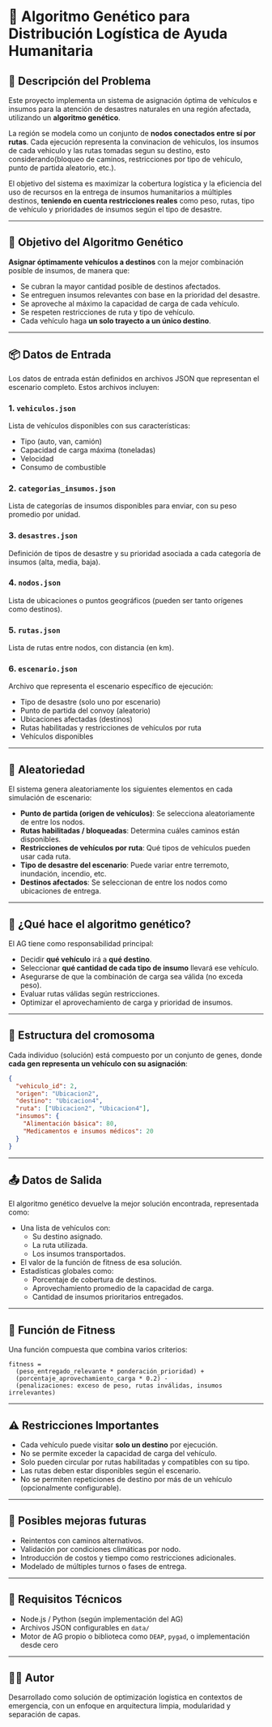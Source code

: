
# 🧠 Algoritmo Genético para Distribución Logística de Ayuda Humanitaria

## 📝 Descripción del Problema

Este proyecto implementa un sistema de asignación óptima de vehículos e insumos para la atención de desastres naturales en una región afectada, utilizando un **algoritmo genético**.

La región se modela como un conjunto de **nodos conectados entre sí por rutas**. Cada ejecución representa la convinacion de vehiculos, los insumos de cada vehiculo y las rutas tomadas segun su destino, esto considerando(bloqueo de caminos, restricciones por tipo de vehículo, punto de partida aleatorio, etc.).

El objetivo del sistema es maximizar la cobertura logística y la eficiencia del uso de recursos en la entrega de insumos humanitarios a múltiples destinos, **teniendo en cuenta restricciones reales** como peso, rutas, tipo de vehículo y prioridades de insumos según el tipo de desastre.

---

## 🎯 Objetivo del Algoritmo Genético

**Asignar óptimamente vehículos a destinos** con la mejor combinación posible de insumos, de manera que:

- Se cubran la mayor cantidad posible de destinos afectados.
- Se entreguen insumos relevantes con base en la prioridad del desastre.
- Se aproveche al máximo la capacidad de carga de cada vehículo.
- Se respeten restricciones de ruta y tipo de vehículo.
- Cada vehículo haga **un solo trayecto a un único destino**.

---

## 📦 Datos de Entrada

Los datos de entrada están definidos en archivos JSON que representan el escenario completo. Estos archivos incluyen:

### 1. `vehiculos.json`
Lista de vehículos disponibles con sus características:
- Tipo (auto, van, camión)
- Capacidad de carga máxima (toneladas)
- Velocidad
- Consumo de combustible

### 2. `categorias_insumos.json`
Lista de categorías de insumos disponibles para enviar, con su peso promedio por unidad.

### 3. `desastres.json`
Definición de tipos de desastre y su prioridad asociada a cada categoría de insumos (alta, media, baja).

### 4. `nodos.json`
Lista de ubicaciones o puntos geográficos (pueden ser tanto orígenes como destinos).

### 5. `rutas.json`
Lista de rutas entre nodos, con distancia (en km).

### 6. `escenario.json`
Archivo que representa el escenario específico de ejecución:
- Tipo de desastre (solo uno por escenario)
- Punto de partida del convoy (aleatorio)
- Ubicaciones afectadas (destinos)
- Rutas habilitadas y restricciones de vehículos por ruta
- Vehículos disponibles

---

## 🔄 Aleatoriedad

El sistema genera aleatoriamente los siguientes elementos en cada simulación de escenario:

- **Punto de partida (origen de vehículos)**: Se selecciona aleatoriamente de entre los nodos.
- **Rutas habilitadas / bloqueadas**: Determina cuáles caminos están disponibles.
- **Restricciones de vehículos por ruta**: Qué tipos de vehículos pueden usar cada ruta.
- **Tipo de desastre del escenario**: Puede variar entre terremoto, inundación, incendio, etc.
- **Destinos afectados**: Se seleccionan de entre los nodos como ubicaciones de entrega.

---

## 🧬 ¿Qué hace el algoritmo genético?

El AG tiene como responsabilidad principal:

- Decidir **qué vehículo** irá a **qué destino**.
- Seleccionar **qué cantidad de cada tipo de insumo** llevará ese vehículo.
- Asegurarse de que la combinación de carga sea válida (no exceda peso).
- Evaluar rutas válidas según restricciones.
- Optimizar el aprovechamiento de carga y prioridad de insumos.

---

## 🧬 Estructura del cromosoma

Cada individuo (solución) está compuesto por un conjunto de genes, donde **cada gen representa un vehículo con su asignación**:

```json
{
  "vehiculo_id": 2,
  "origen": "Ubicacion2",
  "destino": "Ubicacion4",
  "ruta": ["Ubicacion2", "Ubicacion4"],
  "insumos": {
    "Alimentación básica": 80,
    "Medicamentos e insumos médicos": 20
  }
}
```

---

## 📤 Datos de Salida

El algoritmo genético devuelve la mejor solución encontrada, representada como:

- Una lista de vehículos con:
  - Su destino asignado.
  - La ruta utilizada.
  - Los insumos transportados.
- El valor de la función de fitness de esa solución.
- Estadísticas globales como:
  - Porcentaje de cobertura de destinos.
  - Aprovechamiento promedio de la capacidad de carga.
  - Cantidad de insumos prioritarios entregados.

---

## 🧠 Función de Fitness

Una función compuesta que combina varios criterios:

```
fitness = 
  (peso_entregado_relevante * ponderación_prioridad) +
  (porcentaje_aprovechamiento_carga * 0.2) -
  (penalizaciones: exceso de peso, rutas inválidas, insumos irrelevantes)
```

---

## ⚠️ Restricciones Importantes

- Cada vehículo puede visitar **solo un destino** por ejecución.
- No se permite exceder la capacidad de carga del vehículo.
- Solo pueden circular por rutas habilitadas y compatibles con su tipo.
- Las rutas deben estar disponibles según el escenario.
- No se permiten repeticiones de destino por más de un vehículo (opcionalmente configurable).

---

## 🧪 Posibles mejoras futuras

- Reintentos con caminos alternativos.
- Validación por condiciones climáticas por nodo.
- Introducción de costos y tiempo como restricciones adicionales.
- Modelado de múltiples turnos o fases de entrega.

---

## 🧰 Requisitos Técnicos

- Node.js / Python (según implementación del AG)
- Archivos JSON configurables en `data/`
- Motor de AG propio o biblioteca como `DEAP`, `pygad`, o implementación desde cero

---

## 👨‍💻 Autor

Desarrollado como solución de optimización logística en contextos de emergencia, con un enfoque en arquitectura limpia, modularidad y separación de capas.
